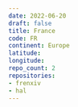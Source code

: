 ```yaml
---
date: 2022-06-20
draft: false
title: France
code: FR
continent: Europe
latitude:
longitude:
repo_count: 2
repositories:
- frenxiv
- hal
---
```



